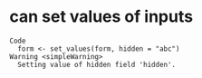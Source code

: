 # can set values of inputs

    Code
      form <- set_values(form, hidden = "abc")
    Warning <simpleWarning>
      Setting value of hidden field 'hidden'.

